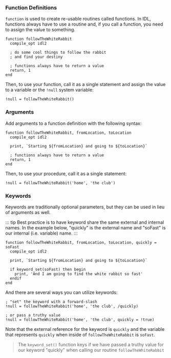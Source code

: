 ### Function Definitions

`function` is used to create re-usable routines called functions. In IDL, functions always have to use a routine and, if you call a function, you need to assign the value to something.

```idl
function followTheWhiteRabbit
  compile_opt idl2

  ; do some cool things to follow the rabbit
  ; and find your destiny

  ; functions always have to return a value
  return, 1
end
```

Then, to use your function, call it as a single statement and assign the value to a variable or the `!null` system variable:

```idl
!null = followTheWhiteRabbit()
```

### Arguments

Add arguments to a function definition with the following syntax:

```idl
function followTheWhiteRabbit, fromLocation, toLocation
  compile_opt idl2

  print, `Starting ${fromLocation} and going to ${toLocation}`

  ; functions always have to return a value
  return, 1
end
```

Then, to use your procedure, call it as a single statement:

```idl
!null = followTheWhiteRabbit('home', 'the club')
```

### Keywords

Keywords are traditionally optional parameters, but they can be used in lieu of arguments as well.

::: tip
Best practice is to have keyword share the same external and internal names. In the example below, "quickly" is the external name and "soFast" is our internal (i.e. variable) name.
:::

```idl
function followTheWhiteRabbit, fromLocation, toLocation, quickly = soFast
  compile_opt idl2

  print, `Starting ${fromLocation} and going to ${toLocation}`

  if keyword_set(soFast) then begin
    print, 'And I am going to find the white rabbit so fast'
  endif
end
```

And there are several ways you can utilize keywords:

```idl
; "set" the keyword with a forward-slash
!null = followTheWhiteRabbit('home', 'the club', /quickly)

; or pass a truthy value
!null = followTheWhiteRabbit('home', 'the club', quickly = !true)
```

Note that the external reference for the keyword is `quickly` and the variable that represents `quickly` when inside of `followTheWhiteRabbit` is `soFast`.

> The `keyword_set()` function keys if we have passed a truthy value for our keyword "quickly" when calling our routine `followTheWhiteRabbit`

